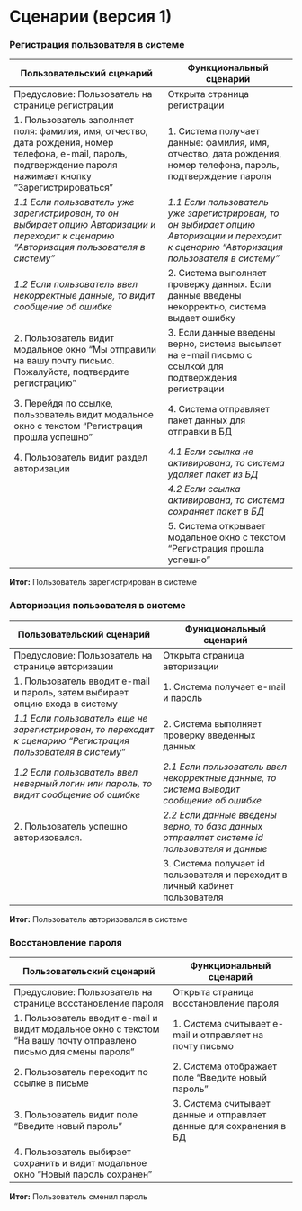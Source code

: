 # Сценарии (версия 1)
### Регистрация пользователя в системе
|    Пользовательский сценарий                    |    Функциональный сценарий    |
|-------------------------------------------------|-------------------------------|
|Предусловие: Пользователь на странице регистрации|Открыта страница регистрации|  
|1. Пользователь заполняет поля: фамилия, имя, отчество, дата рождения, номер телефона, e-mail, пароль, подтверждение пароля нажимает кнопку “Зарегистрироваться”              | 1. Система получает данные: фамилия, имя, отчество, дата рождения, номер телефона, пароль, подтверждение пароля|
| *1.1 Если пользователь уже зарегистрирован, то он выбирает опцию Авторизации и переходит к сценарию “Авторизация пользователя в систему”*| *1.1 Если пользователь уже зарегистрирован, то он выбирает опцию Авторизации и переходит к сценарию “Авторизация пользователя в систему”*| 
|  *1.2 Если пользователь ввел некорректные данные, то видит сообщение об ошибке*|2. Система выполняет проверку данных. Если данные введены некорректно, система выдает ошибку|
|2. Пользователь видит модальное окно “Мы отправили на вашу почту письмо. Пожалуйста, подтвердите регистрацию”|3. Если данные введены верно, система высылает на e-mail письмо с ссылкой для подтверждения регистрации|
|3. Перейдя по ссылке, пользователь видит модальное окно с текстом “Регистрация прошла успешно”|4. Система отправляет пакет данных для отправки в БД|
|4. Пользователь видит раздел авторизации|*4.1 Если ссылка не активирована, то система удаляет пакет из БД*|
| |*4.2 Если ссылка активирована, то система сохраняет пакет в БД*|
| |5. Система открывает модальное окно с текстом “Регистрация прошла успешно”|
**Итог:** Пользователь зарегистрирован в системе

### Авторизация пользователя в системе
|    Пользовательский сценарий     |    Функциональный сценарий    |
|----------------------------------|-------------------------------|
|Предусловие: Пользователь на странице авторизации|Открыта страница авторизации|  
|1. Пользователь вводит e-mail и пароль, затем выбирает опцию входа в систему |1. Система получает e-mail и пароль|
|*1.1 Если пользователь еще не зарегистрирован, то переходит к сценарию “Регистрация пользователя в систему”*|2. Система выполняет проверку введенных данных|
|*1.2 Если пользователь ввел неверный логин или пароль, то видит сообщение об ошибке*|*2.1 Если пользователь ввел некорректные данные, то система выводит сообщение об ошибке*|
|2. Пользователь успешно авторизовался.| *2.2 Если данные введены верно, то база данных отправляет системе  id пользователя и данные*|
| |3. Система получает id пользователя и переходит в личный кабинет пользователя|
**Итог:** Пользователь авторизовался в системе

### Восстановление пароля
|    Пользовательский сценарий     |    Функциональный сценарий    |
|----------------------------------|-------------------------------|
|Предусловие: Пользователь на странице восстановление пароля|Открыта страница восстановление пароля| 
|1. Пользователь вводит e-mail и видит модальное окно с текстом “На вашу почту отправлено письмо для смены пароля”|1. Система считывает e-mail и отправляет на почту письмо|
|2. Пользователь переходит по ссылке в письме|2. Система отображает поле “Введите новый пароль”|
|3. Пользователь видит поле “Введите новый пароль”|3. Система считывает данные и отправляет данные для сохранения в БД|
|4. Пользователь выбирает сохранить и видит модальное окно “Новый пароль сохранен”|
**Итог:** Пользователь сменил пароль
